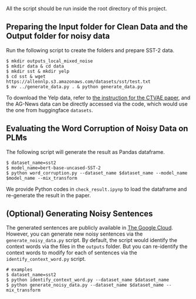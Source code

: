 All the script should be run inside the root directory of this project.

## Preparing the Input folder for Clean Data and the Output folder for noisy data
Run the following script to create the folders and prepare SST-2 data. 
```
$ mkdir outputs_local_mixed_noise
$ mkdir data & cd data
$ mkdir sst & mkdir yelp
$ cd sst & wget https://allennlp.s3.amazonaws.com/datasets/sst/test.txt
$ mv ../generate_data.py . & python generate_data.py
```
To download the Yelp data, refer to [the instruction for the CTVAE paper](https://github.com/bidishasamantakgp/CTVAE), and the AG-News data can be directly accessed via the code, which would use the one from huggingface `datasets`.


## Evaluating the Word Corruption of Noisy Data on PLMs
The following script will generate the result as Pandas dataframe.
```
$ dataset_name=sst2
$ model_name=bert-base-uncased-SST-2
$ python word_corruption.py --dataset_name $dataset_name --model_name $model_name --mix_transform
```
We provide Python codes in `check_result.ipynp` to load the dataframe  and re-generate the result  in the paper.

## (Optional) Generating Noisy Sentences
The generated sentences are publicly available in [The Google Cloud]().
However, you can generate new noisy sentences via the `generate_noisy_data.py` script.
By default, the script would identify the context words via the files in the `outputs` folder. But you can re-identify the context words to modify for each of sentences via the `identify_context_word.py` script. 

```
# examples
$ dataset_name=sst2
$ python identify_context_word.py --dataset_name $dataset_name
$ python generate_noisy_data.py --dataset_name $dataset_name --mix_transform
```

